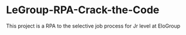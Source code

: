# LeGroup-RPA-Crack-the-Code
This project is a RPA to the selective job process for Jr level at EloGroup
